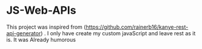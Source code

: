 # JS-Web-APIs

This project was inspired from (https://github.com/rainerb16/kanye-rest-api-generator) . I only have create my custom javaScript and leave rest as it is.
It was Already humorous
